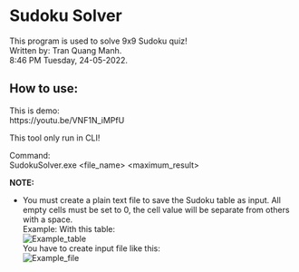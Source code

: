 <h1>Sudoku Solver</h1>

<p>
  This program is used to solve 9x9 Sudoku quiz! <br />
  Written by: Tran Quang Manh. <br />
  8:46 PM Tuesday, 24-05-2022. <br />
</p>

<h2>How to use:</h2>
<p>
  This is demo: <br />
  https://youtu.be/VNF1N_iMPfU <br />

  This tool only run in CLI! <br />

  Command: <br />
  SudokuSolver.exe <file_name> <maximum_result> <br />

  <strong>NOTE:</strong><br />
  + You must create a plain text file to save the Sudoku table as input. All empty cells must be set to 0, the cell value will be separate from others with a space. <br />
  Example: With this table: <br />
  ![Example_table](https://user-images.githubusercontent.com/68019114/200841738-c5ea8d46-f779-44e8-8947-9fb19d818b72.png) <br />
  You have to create input file like this: <br />
  ![Example_file](https://user-images.githubusercontent.com/68019114/200841714-7cd4072c-b9c9-4ce6-b35b-52753f495dcc.png) <br />
</p>


